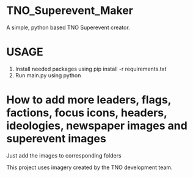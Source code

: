 # TNO_Superevent_Maker
A simple, python based TNO Superevent creator.
# USAGE
1. Install needed packages using pip install -r requirements.txt
2. Run main.py using python
# How to add more leaders, flags, factions, focus icons, headers, ideologies, newspaper images and superevent images
Just add the images to corresponding folders

This project uses imagery created by the TNO development team.
